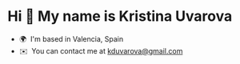 Hi 👋 My name is Kristina Uvarova
=================================

*   🌍  I'm based in Valencia, Spain
*   ✉️  You can contact me at [kduvarova@gmail.com](mailto:kduvarova@gmail.com)
